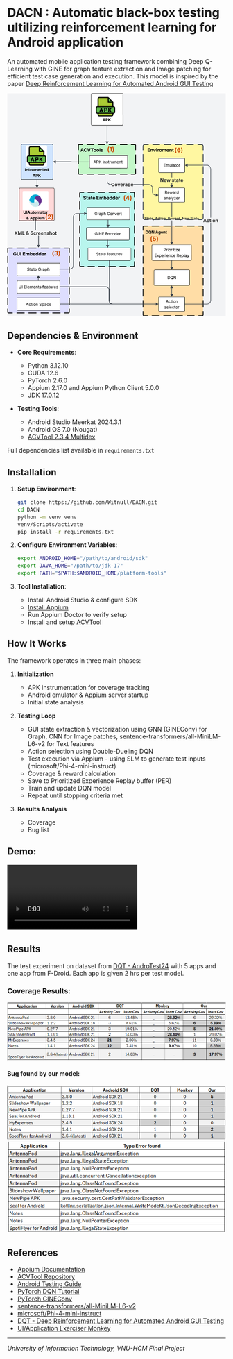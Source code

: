 # DACN : Automatic black-box testing ultilizing reinforcement learning for Android application

An automated mobile application testing framework combining Deep Q-Learning with GINE for graph feature extraction and Image patching for efficient test case generation and execution. This model is inspired by the paper [Deep Reinforcement Learning for Automated Android GUI Testing](https://dl.acm.org/doi/10.1145/3597503.3623344)

![Workflow Overview](asset/images/model_wf_gen.png)

## Dependencies & Environment

- **Core Requirements**:

  - Python 3.12.10
  - CUDA 12.6
  - PyTorch 2.6.0
  - Appium 2.17.0 and Appium Python Client 5.0.0
  - JDK 17.0.12

- **Testing Tools**:
  - Android Studio Meerkat 2024.3.1
  - Android OS 7.0 (Nougat)
  - [ACVTool 2.3.4 Multidex](https://github.com/pilgun/acvtool)

Full dependencies list available in `requirements.txt`

## Installation

1. **Setup Environment**:

   ```bash
   git clone https://github.com/Witnull/DACN.git
   cd DACN
   python -m venv venv
   venv/Scripts/activate
   pip install -r requirements.txt
   ```

2. **Configure Environment Variables**:

   ```bash
   export ANDROID_HOME="/path/to/android/sdk"
   export JAVA_HOME="/path/to/jdk-17"
   export PATH="$PATH:$ANDROID_HOME/platform-tools"
   ```

3. **Tool Installation**:
   - Install Android Studio & configure SDK
   - [Install Appium](https://appium.io/docs/en/latest/quickstart/install/)
   - Run Appium Doctor to verify setup
   - Install and setup [ACVTool](https://github.com/pilgun/acvtool)

## How It Works

The framework operates in three main phases:

1. **Initialization**

   - APK instrumentation for coverage tracking
   - Android emulator & Appium server startup
   - Initial state analysis

2. **Testing Loop**

   - GUI state extraction & vectorization using GNN (GINEConv) for Graph, CNN for Image patches, sentence-transformers/all-MiniLM-L6-v2 for Text features
   - Action selection using Double-Dueling DQN
   - Test execution via Appium - using SLM to generate test inputs (microsoft/Phi-4-mini-instruct)
   - Coverage & reward calculation
   - Save to Prioritized Experience Replay buffer (PER)
   - Train and update DQN model
   - Repeat until stopping criteria met

3. **Results Analysis**
   - Coverage
   - Bug list

## Demo:

![Demo](asset/Demo_our.webm)

## Results

The test experiment on dataset from [DQT - AndroTest24](https://github.com/Yuanhong-Lan/AndroTest24) with 5 apps and one app from F-Droid.
Each app is given 2 hrs per test model.

### Coverage Results:

![Results](asset/images/Cov_res.png)

#### Bug found by our model:

![Bug List](asset/images/errfound.png)
![Bug List](asset/images/err_types.png)

## References

- [Appium Documentation](https://appium.io/docs/en/2.0/)
- [ACVTool Repository](https://github.com/pilgun/acvtool)
- [Android Testing Guide](https://developer.android.com/training/testing)
- [PyTorch DQN Tutorial](https://pytorch.org/tutorials/intermediate/reinforcement_q_learning.html)
- [PyTorch GINEConv](https://pytorch-geometric.readthedocs.io/en/2.6.0/generated/torch_geometric.nn.conv.GINEConv.html)
- [sentence-transformers/all-MiniLM-L6-v2](https://huggingface.co/sentence-transformers/all-MiniLM-L6-v2)
- [microsoft/Phi-4-mini-instruct](https://huggingface.co/microsoft/Phi-4-mini-instruct)
- [DQT - Deep Reinforcement Learning for Automated Android GUI Testing](https://dl.acm.org/doi/10.1145/3597503.3623344)
- [UI/Application Exerciser Monkey](https://developer.android.com/studio/test/other-testing-tools/monkey)

---

_University of Information Technology, VNU-HCM Final Project_
